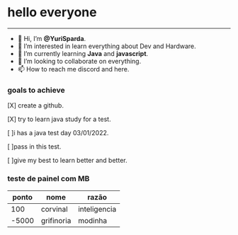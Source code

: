 # hello everyone
---
- 👋 Hi, I’m **@YuriSparda**.
- 👀 I’m interested in learn everything about Dev and Hardware.
- 🌱 I’m currently learning **Java** and **javascript**.
- 💞️ I’m looking to collaborate on everything. 
- 📫 How to reach me discord and here.

### goals to achieve
[X] create a github.

[X] try to learn java study for a test.

[ ]i has a java test day 03/01/2022.

[ ]pass in this test.

[ ]give my best to learn better and better.

### teste de painel com MB
ponto|nome|razão
---|---|---
100|corvinal|inteligencia
-5000|grifinoria|modinha
<end>

<!---
YuriSparda/YuriSparda is a ✨ special ✨ repository because its `presentation.md` (this file) appears on your GitHub profile.
You can click the Preview link to take a look at your changes.
--->
